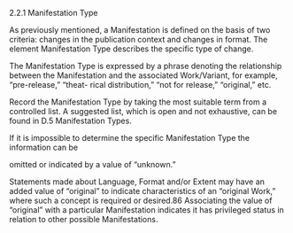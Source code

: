2.2.1 Manifestation Type

As  previously  mentioned,  a  Manifestation  is  defined  on  the  basis  of  two  criteria:
changes in the publication context and changes in format. The element Manifestation
Type describes the specific type of change.

The Manifestation Type is expressed by a phrase denoting the relationship between
the Manifestation and the associated Work/Variant, for example, “pre-release,” “theat-
rical distribution,” “not for release,” “original,” etc.

Record the Manifestation Type by taking the most suitable term from a controlled list. A
suggested list, which is open and not exhaustive, can be found in D.5 Manifestation Types.

If it is impossible to determine the specific Manifestation Type the information can be

omitted or indicated by a value of “unknown.”

Statements made about Language, Format and/or Extent may have an added value
of “original” to indicate characteristics of an “original Work,” where such a concept is
required or desired.86 Associating the value of “original” with a particular Manifestation
indicates it has privileged status in relation to other possible Manifestations.
